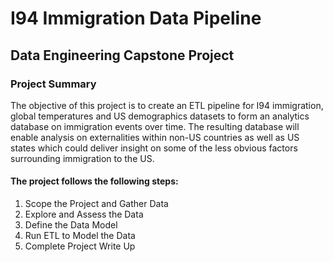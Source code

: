 # I94 Immigration Data Pipeline
## Data Engineering Capstone Project
### Project Summary
The objective of this project is to create an ETL pipeline for I94 immigration, global temperatures and US demographics datasets to form an analytics database on immigration events over time. The resulting database will enable analysis on externalities within non-US countries as well as US states which could deliver insight on some of the less obvious factors surrounding immigration to the US.

#### The project follows the following steps:

1. Scope the Project and Gather Data
2. Explore and Assess the Data
3. Define the Data Model
4. Run ETL to Model the Data
5. Complete Project Write Up
